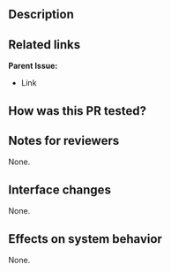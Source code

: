 ## Description



## Related links

**Parent Issue:**
- Link

<!-- ⬇️🟢
**Private Links:**
- [CompanyName internal link]()
⬆️🟢 -->

## How was this PR tested?



## Notes for reviewers

None.

## Interface changes

None.
<!-- ⬇️🔴

### Topic changes

#### Additions and removals

| Change type   | Topic Type      | Topic Name    | Message Type        | Description       |
|:--------------|:----------------|:--------------|:--------------------|:------------------|
| Added/Removed | Pub/Sub/Srv/Cli | `/topic_name` | `std_msgs/String`   | Topic description |

#### Modifications

| Version | Topic Type      | Topic Name        | Message Type        | Description       |
|:--------|:----------------|:------------------|:--------------------|:------------------|
| Old     | Pub/Sub/Srv/Cli | `/old_topic_name` | `sensor_msgs/Image` | Topic description |
| New     | Pub/Sub/Srv/Cli | `/new_topic_name` | `sensor_msgs/Image` | Topic description |

### ROS Parameter Changes

#### Additions and removals

| Change type   | Parameter Name | Type     | Default Value | Description       |
|:--------------|:---------------|:---------|:--------------|:------------------|
| Added/Removed | `param_name`   | `double` | `1.0`         | Param description |

#### Modifications

| Version | Parameter Name   | Type     | Default Value | Description       |
|:--------|:-----------------|:---------|:--------------|:------------------|
| Old     | `old_param_name` | `double` | `1.0`         | Param description |
| New     | `new_param_name` | `double` | `1.0`         | Param description |

🔴⬆️ -->

## Effects on system behavior

None.

